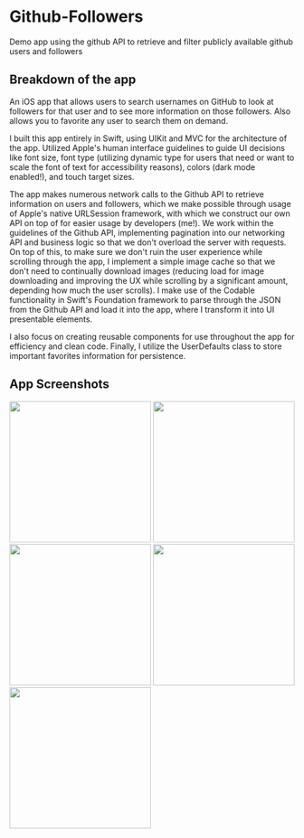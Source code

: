 # Github-Followers
Demo app using the github API to retrieve and filter publicly available github users and followers

## Breakdown of the app
An iOS app that allows users to search usernames on GitHub to look at followers for that user and to see more information on those followers. Also allows you to favorite any user to search them on demand.

I built this app entirely in Swift, using UIKit and MVC for the architecture of the app. Utilized Apple's human interface guidelines to guide UI decisions like font size, font type (utilizing dynamic type for users that need or want to scale the font of text for accessibility reasons), colors (dark mode enabled!), and touch target sizes. 

The app makes numerous network calls to the Github API to retrieve information on users and followers, which we make possible through usage of Apple's native URLSession framework, with which we construct our own API on top of for easier usage by developers (me!). We work within the guidelines of the Github API, implementing pagination into our networking API and business logic so that we don't overload the server with requests. On top of this, to make sure we don't ruin the user experience while scrolling through the app, I implement a simple image cache so that we don't need to continually download images (reducing load for image downloading and improving the UX while scrolling by a significant amount, depending how much the user scrolls). I make use of the Codable functionality in Swift's Foundation framework to parse through the JSON from the Github API and load it into the app, where I transform it into UI presentable elements. 

I also focus on creating reusable components for use throughout the app for efficiency and clean code. Finally, I utilize the UserDefaults class to store important favorites information for persistence.

## App Screenshots

<img src="https://user-images.githubusercontent.com/50222947/118077128-847efd00-b381-11eb-8b2f-bfe6d4cf5863.png" width="250"> <img src="https://user-images.githubusercontent.com/50222947/118077135-88ab1a80-b381-11eb-9995-19e6557b91ed.png" width="250"> <img src="https://user-images.githubusercontent.com/50222947/118077141-8a74de00-b381-11eb-82fd-cb789a8af380.png" width="250"> <img src="https://user-images.githubusercontent.com/50222947/118077147-8cd73800-b381-11eb-8979-e4d807eef0c4.png" width="250"> <img src="https://user-images.githubusercontent.com/50222947/118077152-906abf00-b381-11eb-906b-8b122d2e5c60.png" width="250">

